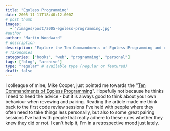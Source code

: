 ```yaml
---
title: "Egoless Programming"
date: 2005-11-11T18:40:12.000Z
# post thumb
images:
  - "/images/post/2005-egoless-programming.jpg"
#author
author: "Martin Woodward"
# description
description: "Explore the Ten Commandments of Egoless Programming and reflect on enhancing collaboration and personal growth in code reviews and pair programming."
# Taxonomies
categories: ["books", "web", "programming", "personal"]
tags: ["blog", "archive"]
type: "regular" # available type (regular or featured)
draft: false
---
```


I colleague of mine, Mike Cooper, just pointed me towards the "[Ten Commandments of Egoless Programming](http://news.zdnet.co.uk/business/employment/0,39020648,2111465,00.htm)". Hopefully not because he thinks I need to heed the advice - but it is always good to think about your own behaviour when revewing and pairing. Reading the article made me think back to the first code review sessions I've held with people where they often need to take things less personally, but also to some great pairing sessions I've had with people that really adhere to these rules whether they knew they did or not. I can't help it, I'm in a retrospective mood just lately.
